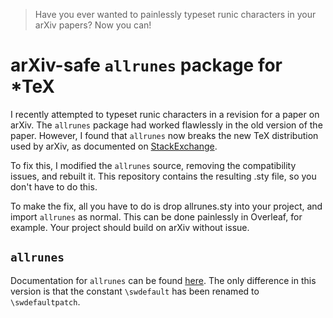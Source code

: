 > Have you ever wanted to painlessly typeset runic characters in your arXiv papers? Now you can!

# arXiv-safe `allrunes` package for \*TeX

I recently attempted to typeset runic characters in a revision for a paper on arXiv. The `allrunes` package had worked flawlessly in the old version of the paper. However, I found that `allrunes` now breaks the new TeX distribution used by arXiv, as documented on [StackExchange](https://tex.stackexchange.com/questions/558058/command-swdefault-already-defined).

To fix this, I modified the `allrunes` source, removing the compatibility issues, and rebuilt it. This repository contains the resulting .sty file, so you don't have to do this.

To make the fix, all you have to do is drop allrunes.sty into your project, and import `allrunes` as normal. This can be done painlessly in Overleaf, for example. Your project should build on arXiv without issue.

## `allrunes`

Documentation for `allrunes` can be found [here](https://ctan.org/pkg/allrunes?lang=en). The only difference in this version is that the constant `\swdefault` has been renamed to `\swdefaultpatch`.
